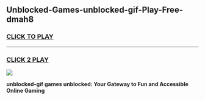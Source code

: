 
## Unblocked-Games-unblocked-gif-Play-Free-dmah8
<h3>
<a href="https://premium76.site?title=unblocked-gif&ref=21A">CLICK TO PLAY</a></h3>
<hr>

<h3>
<a href="https://premium76.site?title=unblocked-gif&ref=21A">CLICK 2 PLAY</a>
  
</h3>

<a href="https://premium76.site?title=unblocked-gif&ref=21A"><img src="https://clearcache.store/games.png"></a>


**unblocked-gif games unblocked: Your Gateway to Fun and Accessible Online Gaming**
